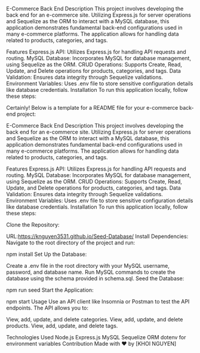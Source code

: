 E-Commerce Back End
Description
This project involves developing the back end for an e-commerce site. Utilizing Express.js for server operations and Sequelize as the ORM to interact with a MySQL database, this application demonstrates fundamental back-end configurations used in many e-commerce platforms. The application allows for handling data related to products, categories, and tags.

Features
Express.js API: Utilizes Express.js for handling API requests and routing.
MySQL Database: Incorporates MySQL for database management, using Sequelize as the ORM.
CRUD Operations: Supports Create, Read, Update, and Delete operations for products, categories, and tags.
Data Validation: Ensures data integrity through Sequelize validations.
Environment Variables: Uses .env file to store sensitive configuration details like database credentials.
Installation
To run this application locally, follow these steps:


Certainly! Below is a template for a README file for your e-commerce back-end project:

E-Commerce Back End
Description
This project involves developing the back end for an e-commerce site. Utilizing Express.js for server operations and Sequelize as the ORM to interact with a MySQL database, this application demonstrates fundamental back-end configurations used in many e-commerce platforms. The application allows for handling data related to products, categories, and tags.

Features
Express.js API: Utilizes Express.js for handling API requests and routing.
MySQL Database: Incorporates MySQL for database management, using Sequelize as the ORM.
CRUD Operations: Supports Create, Read, Update, and Delete operations for products, categories, and tags.
Data Validation: Ensures data integrity through Sequelize validations.
Environment Variables: Uses .env file to store sensitive configuration details like database credentials.
Installation
To run this application locally, follow these steps:

Clone the Repository:

URL:https://knguyen3531.github.io/Seed-Database/
Install Dependencies:
Navigate to the root directory of the project and run:

npm install
Set Up the Database:

Create a .env file in the root directory with your MySQL username, password, and database name.
Run MySQL commands to create the database using the schema provided in schema.sql.
Seed the Database:

npm run seed
Start the Application:

npm start
Usage
Use an API client like Insomnia or Postman to test the API endpoints. The API allows you to:

View, add, update, and delete categories.
View, add, update, and delete products.
View, add, update, and delete tags.


Technologies Used
Node.js
Express.js
MySQL
Sequelize ORM
dotenv for environment variables
Contribution
Made with ❤️ by [KHOI NGUYEN]
